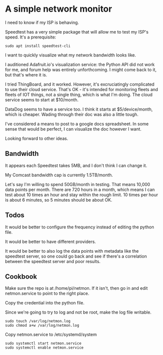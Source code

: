 # A simple network monitor

I need to know if my ISP is behaving.

Speedtest has a very simple package that will allow me to test my ISP's
speed. It's a prerequisite:

```
sudo apt install speedtest-cli
```

I want to quickly visualize what my network bandwidth looks like.

I auditioned Adafruit.io's visualization service: the Python API did not
work for me, and forum help was entirely unforthcoming. I might come back
to it, but that's where it is.

I tried ThingBoard, and it worked. However, it's excruciatingly complicated
to use their cloud service. That's OK - it's intended for monitoring
fleets and fleets of IOT things, not a single thing, which is what I'm doing.
The cloud service seems to start at $10/month.

DataDog seems to have a service too. I think it starts at $5/device/month,
which is cheaper. Wading through their doc was also a little tough.

I've considered a means to post to a google docs spreadsheet. In some sense
that would be perfect, I can visualize the doc however I want.

Looking forward to other ideas. 

## Bandwidth

It appears each Speedtest takes 5MB, and I don't think I can change it.

My Comcast bandwidth cap is currently 1.5TB/month.

Let's say I'm willing to spend 50GB/month in testing. That means 10,000 data
points per month. There are 720 hours in a month, which means I can test about 10 times
an hour and stay within the rough limit. 10 times per hour is about 6 minutes,
so 5 minutes should be about OK.

## Todos

It would be better to configure the frequency instead of editing the python file.

It would be better to have different providers.

It would be better to also log the data points with metadata like the speedtest
server, so one could go back and see if there's a correlation between the 
speedtest server and poor results.

## Cookbook

Make sure the repo is at /home/pi/netmon. If it isn't, then go in and
edit netmon.service to point to the right place.

Copy the credential into the python file.


Since we're going to try to log and not be root, make the log file
writable.

```
sudo touch /var/log/netmon.log
sudo chmod a+w /var/log/netmon.log
```

Copy netmon.service to /etc/systemd/system

```
sudo systemctl start netmon.service
sudo systemctl enable netmon.service
```

